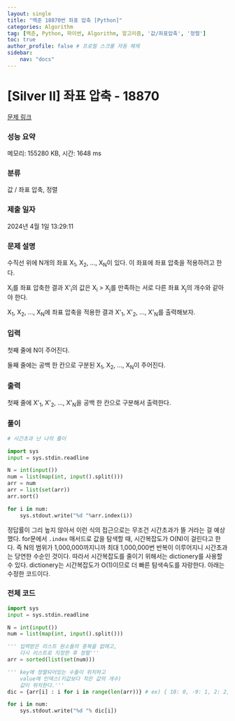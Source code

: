 ```yaml
---
layout: single
title: "백준 18870번 좌표 압축 [Python]"
categories: Algorithm
tag: [백준, Python, 파이썬, Algorithm, 알고리즘, '값/좌표압축', '정렬']
toc: true
author_profile: false # 프로필 스크롤 자동 해제
sidebar:
    nav: "docs"
---
```

# [Silver II] 좌표 압축 - 18870 

[문제 링크](https://www.acmicpc.net/problem/18870) 

### 성능 요약

메모리: 155280 KB, 시간: 1648 ms

### 분류

값 / 좌표 압축, 정렬

### 제출 일자

2024년 4월 1일 13:29:11

### 문제 설명

<p>수직선 위에 N개의 좌표 X<sub>1</sub>, X<sub>2</sub>, ..., X<sub>N</sub>이 있다. 이 좌표에 좌표 압축을 적용하려고 한다.</p>

<p>X<sub>i</sub>를 좌표 압축한 결과 X'<sub>i</sub>의 값은 X<sub>i</sub> > X<sub>j</sub>를 만족하는 서로 다른 좌표 X<sub>j</sub>의 개수와 같아야 한다.</p>

<p>X<sub>1</sub>, X<sub>2</sub>, ..., X<sub>N</sub>에 좌표 압축을 적용한 결과 X'<sub>1</sub>, X'<sub>2</sub>, ..., X'<sub>N</sub>를 출력해보자.</p>

### 입력 

 <p>첫째 줄에 N이 주어진다.</p>

<p>둘째 줄에는 공백 한 칸으로 구분된 X<sub>1</sub>, X<sub>2</sub>, ..., X<sub>N</sub>이 주어진다.</p>

### 출력 

 <p>첫째 줄에 X'<sub>1</sub>, X'<sub>2</sub>, ..., X'<sub>N</sub>을 공백 한 칸으로 구분해서 출력한다.</p>

### 풀이
~~~python
# 시간초과 난 나의 풀이

import sys
input = sys.stdin.readline

N = int(input())
num = list(map(int, input().split()))
arr = num
arr = list(set(arr))
arr.sort()

for i in num:
    sys.stdout.write("%d "%arr.index(i))
~~~
<p>정답률이 그리 높지 않아서 이런 식의 접근으로는 무조건 시간초과가 뜰 거라는 걸 예상했다. for문에서 <code>.index</code> 매서드로 값을 탐색할 때, 시간복잡도가 O(N)이 걸린다고 한다. 즉 N의 범위가 1,000,000까지니까 최대 1,000,000번 반복이 이루어지니 시간초과는 당연한 수순인 것이다. 따라서 시간복잡도를 줄이기 위해서는 dictionery를 사용할 수 있다. dictionery는 시간복잡도가 O(1)이므로 더 빠른 탐색속도를 자랑한다. 아래는 수정한 코드이다.</p>

### 전체 코드

~~~python
import sys
input = sys.stdin.readline

N = int(input())
num = list(map(int, input().split()))

''' 입력받은 리스트 원소들의 중복을 없애고, 
    다시 리스트로 지정한 후 정렬'''
arr = sorted(list(set(num)))

''' key에 정렬되어있는 수들이 위치하고
    value에 인덱스(키값보다 작은 값의 개수)
    값이 위치한다.'''
dic = {arr[i] : i for i in range(len(arr))} # ex) { 10: 0, -9: 1, 2: 2, 3: 4 }

for i in num:
    sys.stdout.write("%d "% dic[i])
~~~